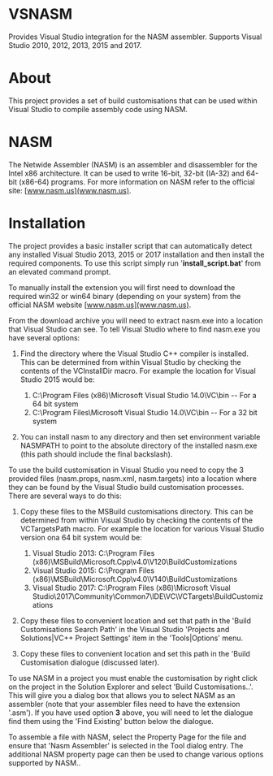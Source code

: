 # VSNASM

Provides Visual Studio integration for the NASM assembler.
Supports Visual Studio 2010, 2012, 2013, 2015 and 2017.

# About

This project provides a set of build customisations that can be used within Visual Studio to compile assembly code using NASM.

# NASM

The Netwide Assembler (NASM) is an assembler and disassembler for the Intel x86 architecture. It can be used to write 16-bit, 32-bit (IA-32) and 64-bit (x86-64) programs.
For more information on NASM refer to the official site: [www.nasm.us](www.nasm.us).

# Installation

The project provides a basic installer script that can automatically detect any installed Visual Studio 2013, 2015 or 2017 installation and then install the required components.
To use this script simply run '**install_script.bat**' from an elevated command prompt.

To manually install the extension you will first need to download the required win32 or win64 binary (depending on your system) from the official NASM website [www.nasm.us](www.nasm.us).

From the download archive you will need to extract nasm.exe into a location that Visual Studio can see.
To tell Visual Studio where to find nasm.exe you have several options:

1. Find the directory where the Visual Studio C++ compiler is installed.
This can be determined from within Visual Studio by checking the contents of the VCInstallDir macro.
For example the location for Visual Studio 2015 would be:

    1. C:\Program Files (x86)\Microsoft Visual Studio 14.0\VC\bin         -- For a 64 bit system
    2. C:\Program Files\Microsoft Visual Studio 14.0\VC\bin               -- For a 32 bit system

2. You can install nasm to any directory and then set environment variable NASMPATH to point to the absolute directory of the installed nasm.exe (this path should include the final backslash).

To use the build customisation in Visual Studio you need to copy the 3 provided files (nasm.props, nasm.xml, nasm.targets) into a location where they can be found by the Visual Studio build customisation processes.
There are several ways to do this:

1. Copy these files to the MSBuild customisations directory.
This can be determined from within Visual Studio by checking the contents of the VCTargetsPath macro.
For example the location for various Visual Studio version ona 64 bit system would be:

    1. Visual Studio 2013: C:\Program Files (x86)\MSBuild\Microsoft.Cpp\v4.0\V120\BuildCustomizations
    2. Visual Studio 2015: C:\Program Files (x86)\MSBuild\Microsoft.Cpp\v4.0\V140\BuildCustomizations
    3. Visual Studio 2017: C:\Program Files (x86)\Microsoft Visual Studio\2017\Community\Common7\IDE\VC\VCTargets\BuildCustomizations

2. Copy these files to convenient location and set that path in the 'Build Customisations Search Path' in the Visual Studio 'Projects and Solutions|VC++ Project Settings' item in the 'Tools|Options' menu.

3. Copy these files to convenient location and set this path in the 'Build Customisation dialogue (discussed later).

To use NASM in a project you must enable the customisation by right click on the project in the Solution Explorer and select 'Build Customisations..'. This will give you a dialog box that allows you to select NASM as an assembler (note that your assembler files need to have the extension '.asm').  If you have used option **3** above, you will need to let the dialogue find them using the 'Find Existing' button below the dialogue.

To assemble a file with NASM, select the Property Page for the file and ensure that 'Nasm Assembler' is selected in the Tool dialog entry.
The additional NASM property page can then be used to change various options supported by NASM..